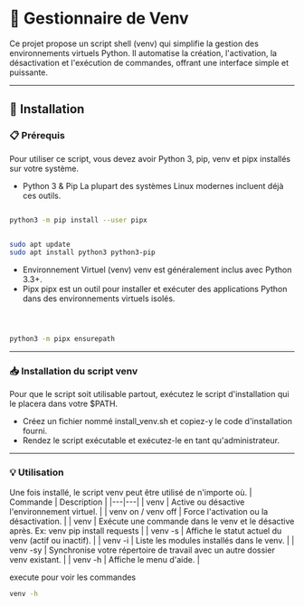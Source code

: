 
# 🐍 Gestionnaire de Venv
Ce projet propose un script shell (venv) qui simplifie la gestion des environnements virtuels Python. Il automatise la création, l'activation, la désactivation et l'exécution de commandes, offrant une interface simple et puissante.
___
## 🚀 Installation
### 📋 Prérequis
Pour utiliser ce script, vous devez avoir Python 3, pip, venv et pipx installés sur votre système.
 * Python 3 & Pip
   La plupart des systèmes Linux modernes incluent déjà ces outils.

```bash

python3 -m pip install --user pipx

```

```bash

sudo apt update
sudo apt install python3 python3-pip


```
 * Environnement Virtuel (venv)
   venv est généralement inclus avec Python 3.3+.
 * Pipx
   pipx est un outil pour installer et exécuter des applications Python dans des environnements virtuels isolés.

```bash



python3 -m pipx ensurepath


```
___
### 📥 Installation du script venv
Pour que le script soit utilisable partout, exécutez le script d'installation qui le placera dans votre $PATH.
 * Créez un fichier nommé install_venv.sh et copiez-y le code d'installation fourni.
 * Rendez le script exécutable et exécutez-le en tant qu'administrateur.

___
### 💡 Utilisation
Une fois installé, le script venv peut être utilisé de n'importe où.
| Commande | Description |
|---|---|
| venv | Active ou désactive l'environnement virtuel. |
| venv on / venv off | Force l'activation ou la désactivation. |
| venv <commande> | Exécute une commande dans le venv et le désactive après. Ex: venv pip install requests |
| venv -s | Affiche le statut actuel du venv (actif ou inactif). |
| venv -i | Liste les modules installés dans le venv. |
| venv -sy <chemin> | Synchronise votre répertoire de travail avec un autre dossier venv existant. |
| venv -h | Affiche le menu d'aide. |



execute pour voir les commandes
```bash
venv -h
```
